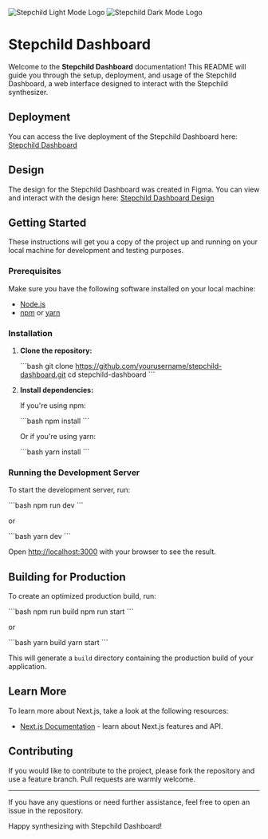 ![Stepchild Light Mode Logo](image_address#gh-light-mode-only)
![Stepchild Dark Mode Logo](image_address#gh-dark-mode-only)

# Stepchild Dashboard

Welcome to the **Stepchild Dashboard** documentation! This README will guide you through the setup, deployment, and usage of the Stepchild Dashboard, a web interface designed to interact with the Stepchild synthesizer.

## Deployment

You can access the live deployment of the Stepchild Dashboard here: [Stepchild Dashboard](https://kaihenthorniwane.github.io/stepchild-dashboard/)

## Design

The design for the Stepchild Dashboard was created in Figma. You can view and interact with the design here: [Stepchild Dashboard Design](https://www.figma.com/design/n6f15mPDbrMVBgBFpAwCPI/Stepchild-Design?node-id=0-1&t=VwxHOyXzTkXXDmrC-1)

## Getting Started

These instructions will get you a copy of the project up and running on your local machine for development and testing purposes.

### Prerequisites

Make sure you have the following software installed on your local machine:

- [Node.js](https://nodejs.org/en/)
- [npm](https://www.npmjs.com/) or [yarn](https://yarnpkg.com/)

### Installation

1. **Clone the repository:**

   \`\`\`bash
   git clone https://github.com/yourusername/stepchild-dashboard.git
   cd stepchild-dashboard
   \`\`\`

2. **Install dependencies:**

   If you're using npm:

   \`\`\`bash
   npm install
   \`\`\`

   Or if you're using yarn:

   \`\`\`bash
   yarn install
   \`\`\`

### Running the Development Server

To start the development server, run:

\`\`\`bash
npm run dev
\`\`\`

or

\`\`\`bash
yarn dev
\`\`\`

Open [http://localhost:3000](http://localhost:3000) with your browser to see the result.

## Building for Production

To create an optimized production build, run:

\`\`\`bash
npm run build
npm run start
\`\`\`

or

\`\`\`bash
yarn build
yarn start
\`\`\`

This will generate a `build` directory containing the production build of your application.

## Learn More

To learn more about Next.js, take a look at the following resources:

- [Next.js Documentation](https://nextjs.org/docs) - learn about Next.js features and API.

## Contributing

If you would like to contribute to the project, please fork the repository and use a feature branch. Pull requests are warmly welcome.

---

If you have any questions or need further assistance, feel free to open an issue in the repository.

Happy synthesizing with Stepchild Dashboard!
